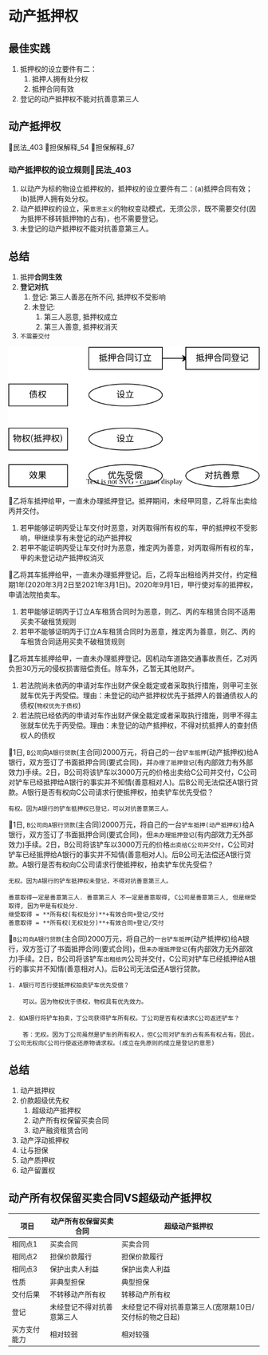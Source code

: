 # 动产抵押权


## 最佳实践

1. 抵押权的设立要件有二：
    1. 抵押人拥有处分权
    2. 抵押合同有效
2. 登记的动产抵押权不能对抗善意第三人





## 动产抵押权
🚪民法_403
🚪担保解释_54
🚪担保解释_67


### 动产抵押权的设立规则🚪民法_403
1. 以动产为标的物设立抵押权的，抵押权的设立要件有二：(a)抵押合同有效；(b)抵押人拥有处分权。
2. 动产抵押权的设立，采`意思主义`的物权变动模式，无须公示，既不需要交付(因为抵押不移转抵押物的占有)，也不需要登记。
3. 未登记的动产抵押权不能对抗善意第三人。

## 总结

1. 抵押**合同生效**
2. **登记对抗**
    1. 登记: 第三人善恶在所不问, 抵押权不受影响
    2. 未登记: 
        1. 第三人恶意, 抵押权成立
        2. 第三人善意, 抵押权消灭
3. `不需要交付`


![](./抵押权_动产/抵押权_动产.svg)


🍐乙将车抵押给甲，一直未办理抵押登记。抵押期间，未经甲同意，乙将车出卖给丙并交付。
1. 若甲能够证明丙受让车交付时恶意，对丙取得所有权的车，甲的抵押权不受影响，甲继续享有未登记的动产抵押权
2. 若甲不能证明丙受让车交付时为恶意，推定丙为善意，对丙取得所有权的车，甲的未登记动产抵押权消灭


🍐乙将其车抵押给甲，一直未办理抵押登记。后，乙将车出租给丙并交付，约定租期1年(2020年3月2日至2021年3月1日)。2020年9月1日，甲行使对车的抵押权，申请法院拍卖车。
1. 若甲能够证明丙于订立A车租赁合同时为恶意，则乙、丙的车租赁合同不适用买卖不破租赁规则
2. 若甲不能够证明丙于订立A车租赁合同时为恶意，推定丙为善意，则乙、丙的车租赁合同适用买卖不破租赁规则


🍐乙将其车抵押给甲，一直未办理抵押登记。因机动车道路交通事故责任，乙对丙负担30万元的侵权损害赔偿责任。除车外，乙暂无其他财产。
1. 若法院尚未依丙的申请对车作出财产保全裁定或者采取执行措施，则甲可主张就车优先于丙受偿。理由：未登记的动产抵押权优先于抵押人的普通债权人的债权(`物权优先于债权`)
2. 若法院已经依丙的申请对车作出财产保全裁定或者采取执行措施，则甲不得主张就车优先于丙受偿。理由：未登记的动产抵押权，不得对抗抵押人的查封债权人的债权

🍐1日, `B公司`向`A银行贷款`(主合同)2000万元，将自己的一台`铲车抵押`(动产抵押权)给A银行，双方签订了书面抵押合同(要式合同)，并`办理了抵押登记`(有内部效力有外部效力)手续。2日，B公司将该铲车以3000万元的价格出卖给C公司并交付，C公司对铲车已经抵押给A银行的事实并不知情(善意相对人)。后B公司无法偿还A银行贷款。A银行是否有权向C公司请求行使抵押权，拍卖铲车优先受偿？

    有权。因为A银行的铲车抵押权已登记，可以对抗善意第三人。

🍐1日, `B公司向A银行贷款`(主合同)2000万元，将自己的一台`铲车抵押(动产抵押权)`给A银行，双方签订了书面抵押合同(要式合同)，但`未办理抵押登记`(有内部效力无外部效力)手续。2日，B公司将该铲车以3000万元的价格`出卖给C公司并交付`，C公司对铲车已经抵押给A银行的事实并不知情(善意相对人)。后B公司无法偿还A银行贷款。A银行是否有权向C公司请求行使抵押权，拍卖铲车优先受偿？

    无权。因为A银行的铲车抵押权未登记，不得对抗善意第三人。

    善意取得一定是善意第三人. 善意第三人 不一定是善意取得, C公司是善意第三人, 但是继受取得, 因为甲是有权处分.
    继受取得 = **所有权(有权处分)**+有效合同+登记/交付
    善意取得 = **所有权(无权处分)**+有效合同+登记/交付


🍐`B公司向A银行贷款`(主合同)2000万元，将自己的一`台铲车抵押`(动产抵押权)给A银行，双方签订了书面抵押合同(要式合同)，但`未办理抵押登记`(有内部效力无外部效力)手续。2日，B公司将该铲车`出租给丙`公司并交付，C公司对铲车已经抵押给A银行的事实并不知情(善意相对人)。后B公司无法偿还A银行贷款。

    1. A银行可否行使抵押权拍卖铲车优先受偿？

        可以。因为物权优于债权，物权具有优先效力。

    2. 如A银行将铲车拍卖，丁公司获得铲车所有权。丁公司是否有权请求C公司返还铲车？

        答：无权。因为丁公司虽然是铲车的所有权人，但C公司对铲车的占有系有权占有。因此，丁公司无权向C公司行使返还原物请求权。(成立在先原则的成立是登记的意思)






## 总结

1. 动产抵押权
2. 价款超级优先权
    1. 超级动产抵押权
    2. 动产所有权保留买卖合同
    3. 动产融资租赁合同
3. 动产浮动抵押权
4. 让与担保
5. 动产质押权
6. 动产留置权









## 动产所有权保留买卖合同VS超级动产抵押权

项目|动产所有权保留买卖合同|超级动产抵押权
--|--|--
相同点1|买卖合同|买卖合同
相同点2|担保价款履行|担保价款履行
相同点3|保护出卖人利益|保护出卖人利益
性质|非典型担保|典型担保
交付后果|不转移动产所有权|转移动产所有权
登记|未经登记不得对抗善意第三人|未经登记不得对抗善意第三人(宽限期10日/交付标的物之日起)
买方支付能力|相对较弱|相对较强